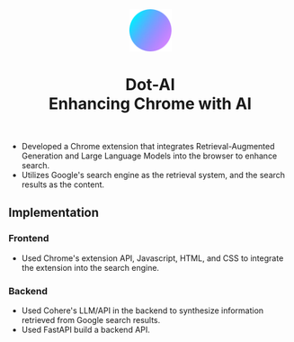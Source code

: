 <div align="center">
  <img src="https://github.com/merrickliu888/dot-ai/blob/main/chrome-extension/extension/icons/dot.png" alt="Dot" width="75">  
  <h1>Dot-AI<br> Enhancing Chrome with AI</h1>
  <br>
</div>

-   Developed a Chrome extension that integrates Retrieval-Augmented Generation and Large Language Models into the browser to enhance search.
-   Utilizes Google's search engine as the retrieval system, and the search results as the content.

## Implementation
### Frontend

-   Used Chrome's extension API, Javascript, HTML, and CSS to integrate the extension into the search engine.

### Backend

-   Used Cohere's LLM/API in the backend to synthesize information retrieved from Google search results.
-   Used FastAPI build a backend API.
